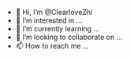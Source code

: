 - 👋 Hi, I’m @ClearloveZhi
- 👀 I’m interested in ...
- 🌱 I’m currently learning ...
- 💞️ I’m looking to collaborate on ...
- 📫 How to reach me ...

<!---
ClearloveZhi/ClearloveZhi is a ✨ special ✨ repository because its `README.md` (this file) appears on your GitHub profile.
You can click the Preview link to take a look at your changes.
--->
